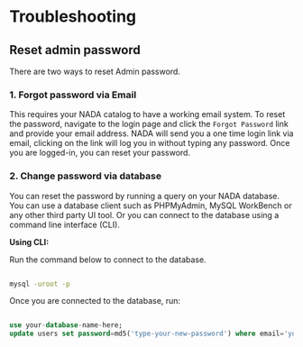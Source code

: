 # Troubleshooting

## Reset admin password

There are two ways to reset Admin password. 

### 1. Forgot password via Email

This requires your NADA catalog to have a working email system. To reset the password, navigate to the login page and click the `Forgot Password` link and provide your email address. NADA will send you a one time login link via email, clicking on the link will log you in without typing any password. Once you are logged-in, you can reset your password.


### 2. Change password via database

You can reset the password by running a query on your NADA database. You can use a database client such as PHPMyAdmin, MySQL WorkBench or any other third party UI tool. Or you can connect to the database using a command line interface (CLI).



**Using CLI:** 

Run the command below to connect to the database.

```bash

mysql -uroot -p

```

Once you are connected to the database, run:

```sql

use your-database-name-here;
update users set password=md5('type-your-new-password') where email='your-email-address';

```
